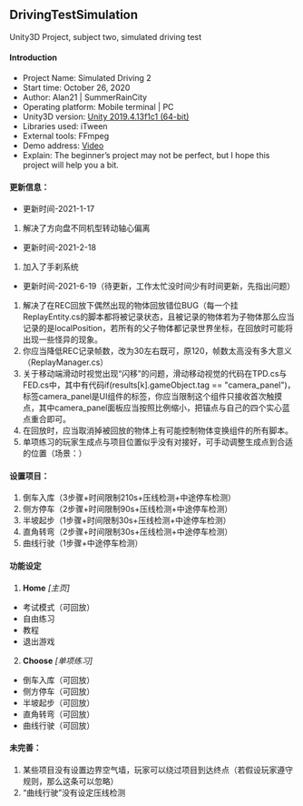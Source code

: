 ## DrivingTestSimulation
 Unity3D Project, subject two, simulated driving test
 
#### Introduction
 - Project Name: Simulated Driving 2
 - Start time: ‎October 26, 2020
 - Author: Alan21 | SummerRainCity
 - Operating platform: Mobile terminal | PC
 - Unity3D version: [Unity 2019.4.13f1c1 (64-bit)](https://unity.cn/releases/full/2019)
 - Libraries used: iTween
 - External tools: FFmpeg
 - Demo address: [Video](https://www.bilibili.com/video/bv1hK4y1Q79G)
 - Explain: The beginner’s project may not be perfect, but I hope this project will help you a bit.


#### 更新信息：
 - 更新时间-2021-1-17
 1. 解决了方向盘不同机型转动轴心偏离

 - 更新时间-2021-2-18
 1. 加入了手刹系统

 - 更新时间-2021-6-19（待更新，工作太忙没时间少有时间更新，先指出问题）
 1. 解决了在REC回放下偶然出现的物体回放错位BUG（每一个挂ReplayEntity.cs的脚本都将被记录状态，且被记录的物体若为子物体那么应当记录的是localPosition，若所有的父子物体都记录世界坐标，在回放时可能将出现一些怪异的现象。
 2. 你应当降低REC记录帧数，改为30左右既可，原120，帧数太高没有多大意义（ReplayManager.cs）
 3. 关于移动端滑动时视觉出现“闪移”的问题，滑动移动视觉的代码在TPD.cs与FED.cs中，其中有代码if(results[k].gameObject.tag == "camera_panel")，标签camera_panel是UI组件的标签，你应当限制这个组件只接收首次触摸点，其中camera_panel面板应当按照比例缩小，把锚点与自己的四个实心蓝点重合即可。
 4. 在回放时，应当取消掉被回放的物体上有可能控制物体变换组件的所有脚本。
 5. 单项练习的玩家生成点与项目位置似乎没有对接好，可手动调整生成点到合适的位置（场景：）

#### 设置项目：
 1. 倒车入库（3步骤+时间限制210s+压线检测+中途停车检测）
 3. 侧方停车（2步骤+时间限制90s+压线检测+中途停车检测）　　
 4. 半坡起步（1步骤+时间限制30s+压线检测+中途停车检测）
 5. 直角转弯（2步骤+时间限制30s+压线检测+中途停车检测）
 6. 曲线行驶（1步骤+中途停车检测）


#### 功能设定
1. **Home** *[主页]*
 - 考试模式（可回放）
 - 自由练习
 - 教程
 - 退出游戏
2. **Choose** *[单项练习]*
 - 倒车入库（可回放）
 - 侧方停车（可回放）
 - 半坡起步（可回放）
 - 直角转弯（可回放）
 - 曲线行驶（可回放）
 

#### 未完善：
 1. 某些项目没有设置边界空气墙，玩家可以绕过项目到达终点（若假设玩家遵守规则，那么这条可以忽略）
 2. “曲线行驶”没有设定压线检测
